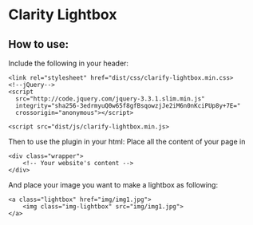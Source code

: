 # Clarity Lightbox

## How to use:
Include the following in your header:

```
<link rel="stylesheet" href="dist/css/clarify-lightbox.min.css>
<!--jQuery-->
<script
  src="http://code.jquery.com/jquery-3.3.1.slim.min.js"
  integrity="sha256-3edrmyuQ0w65f8gfBsqowzjJe2iM6n0nKciPUp8y+7E="
  crossorigin="anonymous"></script>
  
<script src="dist/js/clarify-lightbox.min.js>
```

Then to use the plugin in your html:
Place all the content of your page in
```
<div class="wrapper">
    <!-- Your website's content -->
</div>
```

And place your image you want to make a lightbox as following:

```
<a class="lightbox" href="img/img1.jpg">
    <img class="img-lightbox" src="img/img1.jpg">
</a>
```